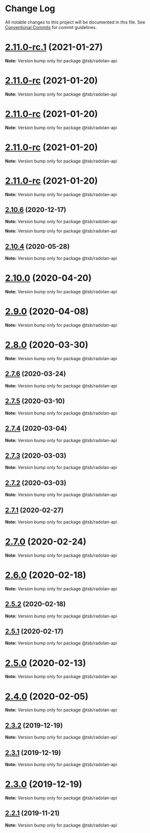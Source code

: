 # Change Log

All notable changes to this project will be documented in this file.
See [Conventional Commits](https://conventionalcommits.org) for commit guidelines.

# [2.11.0-rc.1](https://github.com/technologiestiftung/flusshygiene/compare/v2.11.0-rc...v2.11.0-rc.1) (2021-01-27)

**Note:** Version bump only for package @tsb/radolan-api





# [2.11.0-rc](https://github.com/technologiestiftung/flusshygiene/compare/v2.10.6...v2.11.0-rc) (2021-01-20)

**Note:** Version bump only for package @tsb/radolan-api





# [2.11.0-rc](https://github.com/technologiestiftung/flusshygiene/compare/v2.10.6...v2.11.0-rc) (2021-01-20)

**Note:** Version bump only for package @tsb/radolan-api





# [2.11.0-rc](https://github.com/technologiestiftung/flusshygiene/compare/v2.10.6...v2.11.0-rc) (2021-01-20)

**Note:** Version bump only for package @tsb/radolan-api





# [2.11.0-rc](https://github.com/technologiestiftung/flusshygiene/compare/v2.10.6...v2.11.0-rc) (2021-01-20)

**Note:** Version bump only for package @tsb/radolan-api





## [2.10.6](https://github.com/technologiestiftung/flusshygiene/compare/v2.10.5...v2.10.6) (2020-12-17)

**Note:** Version bump only for package @tsb/radolan-api







**Note:** Version bump only for package @tsb/radolan-api





## [2.10.4](https://github.com/technologiestiftung/flusshygiene/compare/v2.10.0...v2.10.4) (2020-05-28)

**Note:** Version bump only for package @tsb/radolan-api





# [2.10.0](https://github.com/technologiestiftung/flusshygiene/compare/v2.9.0...v2.10.0) (2020-04-20)

**Note:** Version bump only for package @tsb/radolan-api





# [2.9.0](https://github.com/technologiestiftung/flusshygiene/compare/v2.8.0...v2.9.0) (2020-04-08)

**Note:** Version bump only for package @tsb/radolan-api





# [2.8.0](https://github.com/technologiestiftung/flusshygiene/compare/v2.7.6...v2.8.0) (2020-03-30)

**Note:** Version bump only for package @tsb/radolan-api





## [2.7.6](https://github.com/technologiestiftung/flusshygiene/compare/v2.7.5...v2.7.6) (2020-03-24)

**Note:** Version bump only for package @tsb/radolan-api





## [2.7.5](https://github.com/technologiestiftung/flusshygiene/compare/v2.7.4...v2.7.5) (2020-03-10)

**Note:** Version bump only for package @tsb/radolan-api





## [2.7.4](https://github.com/technologiestiftung/flusshygiene/compare/v2.7.3...v2.7.4) (2020-03-04)

**Note:** Version bump only for package @tsb/radolan-api





## [2.7.3](https://github.com/technologiestiftung/flusshygiene/compare/v2.7.1...v2.7.3) (2020-03-03)

**Note:** Version bump only for package @tsb/radolan-api





## [2.7.2](https://github.com/technologiestiftung/flusshygiene/compare/v2.7.1...v2.7.2) (2020-03-03)

**Note:** Version bump only for package @tsb/radolan-api





## [2.7.1](https://github.com/technologiestiftung/flusshygiene/compare/v2.7.0...v2.7.1) (2020-02-27)

**Note:** Version bump only for package @tsb/radolan-api





# [2.7.0](https://github.com/technologiestiftung/flusshygiene/compare/v2.6.0...v2.7.0) (2020-02-24)

**Note:** Version bump only for package @tsb/radolan-api





# [2.6.0](https://github.com/technologiestiftung/flusshygiene/compare/v2.5.2...v2.6.0) (2020-02-18)

**Note:** Version bump only for package @tsb/radolan-api





## [2.5.2](https://github.com/technologiestiftung/flusshygiene/compare/v2.5.1...v2.5.2) (2020-02-18)

**Note:** Version bump only for package @tsb/radolan-api





## [2.5.1](https://github.com/technologiestiftung/flusshygiene/compare/v2.5.0...v2.5.1) (2020-02-17)

**Note:** Version bump only for package @tsb/radolan-api





# [2.5.0](https://github.com/technologiestiftung/flusshygiene/compare/v2.4.0...v2.5.0) (2020-02-13)

**Note:** Version bump only for package @tsb/radolan-api





# [2.4.0](https://github.com/technologiestiftung/flusshygiene/compare/v2.3.2...v2.4.0) (2020-02-05)

**Note:** Version bump only for package @tsb/radolan-api





## [2.3.2](https://github.com/technologiestiftung/flusshygiene/compare/v2.3.1...v2.3.2) (2019-12-19)

**Note:** Version bump only for package @tsb/radolan-api





## [2.3.1](https://github.com/technologiestiftung/flusshygiene/compare/v2.3.0...v2.3.1) (2019-12-19)

**Note:** Version bump only for package @tsb/radolan-api





# [2.3.0](https://github.com/technologiestiftung/flusshygiene/compare/v2.2.1...v2.3.0) (2019-12-19)

**Note:** Version bump only for package @tsb/radolan-api





## [2.2.1](https://github.com/technologiestiftung/flusshygiene/compare/v2.2.0...v2.2.1) (2019-11-21)

**Note:** Version bump only for package @tsb/radolan-api
